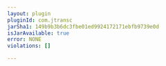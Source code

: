 ```yaml
---
layout: plugin
pluginId: com.jtransc
jarSha1: 149b9b3b6dc3fbe01ed9924172171ebfb9739e0d
isJarAvailable: true
error: NONE
violations: []

---
```

